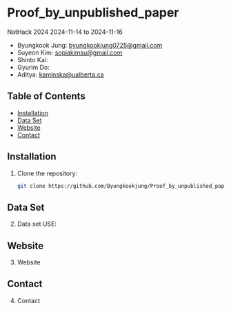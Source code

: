 # Proof_by_unpublished_paper
NatHack 2024 
2024-11-14 to 2024-11-16

- Byungkook Jung: byungkookjung0725@gmail.com
- Suyeon Kim: sopiakimsu@gmail.com
- Shinto Kai: 
- Gyurim Do: 
- Aditya: kaminska@ualberta.ca


## Table of Contents

- [Installation](#installation)
- [Data Set](#DataSet)
- [Website](#Website)
- [Contact](#contact)



## Installation

1. Clone the repository:
   ```bash
   git clone https://github.com/Byungkookjung/Proof_by_unpublished_paper.git
   
## Data Set

2. Data set
   USE:
   
## Website

3. Website

## Contact

4. Contact

